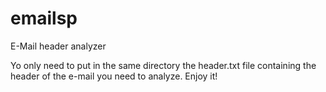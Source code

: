# emailsp
E-Mail header analyzer 

Yo only need to put in the same directory the header.txt file containing the header of the e-mail you need to analyze.
Enjoy it!
